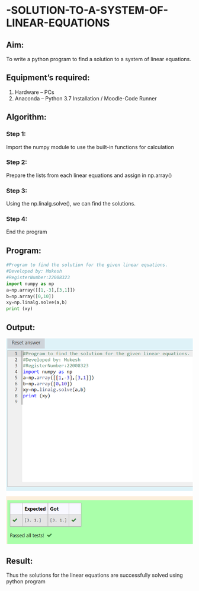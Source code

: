 # -SOLUTION-TO-A-SYSTEM-OF-LINEAR-EQUATIONS
## Aim:
To write a python program to find a solution to a system of linear equations.
## Equipment’s required:
1. 	Hardware – PCs
2. 	Anaconda – Python 3.7 Installation / Moodle-Code Runner
## Algorithm:
### Step 1: 
Import the numpy module to use the built-in functions for calculation
### Step 2: 
Prepare the lists from each linear equations and assign in np.array()
### Step 3: 
Using the np.linalg.solve(), we can find the solutions.
### Step 4: 
End the program
## Program:
``` python
#Program to find the solution for the given linear equations.
#Developed by: Mukesh 
#RegisterNumber:22008323
import numpy as np
a=np.array([[1,-3],[3,1]])
b=np.array([0,10])
xy=np.linalg.solve(a,b)
print (xy)
```

## Output:
![model](/linear%20output.png)
## Result: 
Thus the solutions for the linear equations are successfully solved using python program

